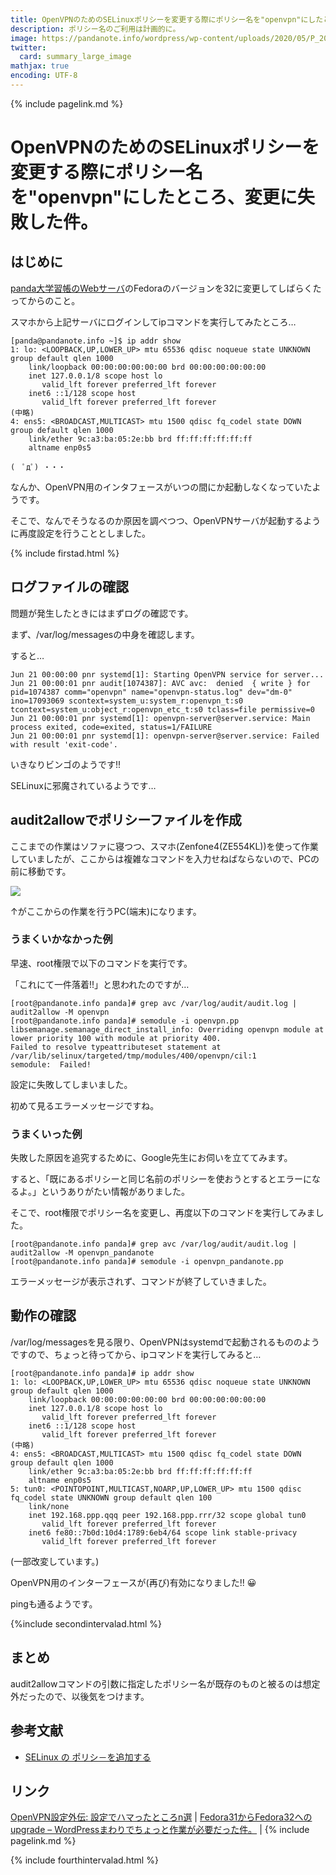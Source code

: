 ```yaml
---
title: OpenVPNのためのSELinuxポリシーを変更する際にポリシー名を"openvpn"にしたところ、変更に失敗した件。 - panda大学習帳外伝
description: ポリシー名のご利用は計画的に。
image: https://pandanote.info/wordpress/wp-content/uploads/2020/05/P_20200522_183454_vHDR_On_HP-scaled.jpg
twitter:
  card: summary_large_image
mathjax: true
encoding: UTF-8
---
```

{% include pagelink.md %}
# OpenVPNのためのSELinuxポリシーを変更する際にポリシー名を"openvpn"にしたところ、変更に失敗した件。
## はじめに
[panda大学習帳のWebサーバ](https://pandanote.info/)のFedoraのバージョンを32に変更してしばらくたってからのこと。

スマホから上記サーバにログインしてipコマンドを実行してみたところ…

```
[panda@pandanote.info ~]$ ip addr show
1: lo: <LOOPBACK,UP,LOWER_UP> mtu 65536 qdisc noqueue state UNKNOWN group default qlen 1000
    link/loopback 00:00:00:00:00:00 brd 00:00:00:00:00:00
    inet 127.0.0.1/8 scope host lo
       valid_lft forever preferred_lft forever
    inet6 ::1/128 scope host
       valid_lft forever preferred_lft forever
(中略)
4: ens5: <BROADCAST,MULTICAST> mtu 1500 qdisc fq_codel state DOWN group default qlen 1000
    link/ether 9c:a3:ba:05:2e:bb brd ff:ff:ff:ff:ff:ff
    altname enp0s5
```

```
(　ﾟдﾟ) ・・・
```

なんか、OpenVPN用のインタフェースがいつの間にか起動しなくなっていたようです。

そこで、なんでそうなるのか原因を調べつつ、OpenVPNサーバが起動するように再度設定を行うこととしました。

{% include firstad.html %}
## ログファイルの確認
問題が発生したときにはまずログの確認です。

まず、/var/log/messagesの中身を確認します。

すると…

```
Jun 21 00:00:00 pnr systemd[1]: Starting OpenVPN service for server...
Jun 21 00:00:01 pnr audit[1074387]: AVC avc:  denied  { write } for  pid=1074387 comm="openvpn" name="openvpn-status.log" dev="dm-0" ino=17093069 scontext=system_u:system_r:openvpn_t:s0 tcontext=system_u:object_r:openvpn_etc_t:s0 tclass=file permissive=0
Jun 21 00:00:01 pnr systemd[1]: openvpn-server@server.service: Main process exited, code=exited, status=1/FAILURE
Jun 21 00:00:01 pnr systemd[1]: openvpn-server@server.service: Failed with result 'exit-code'.
```

いきなりビンゴのようです!!

SELinuxに邪魔されているようです…
## audit2allowでポリシーファイルを作成
ここまでの作業はソファに寝つつ、スマホ(Zenfone4(ZE554KL))を使って作業していましたが、ここからは複雑なコマンドを入力せねばならないので、PCの前に移動です。

<a href="https://pandanote.info/?attachment_id=1774"><img src="https://pandanote.info/wordpress/wp-content/uploads/2018/04/P_20180417_211403_vHDR_Auto_a.jpg"/></a>

↑がここからの作業を行うPC(端末)になります。

### うまくいかなかった例
早速、root権限で以下のコマンドを実行です。

「これにて一件落着!!」と思われたのですが…
```
[root@pandanote.info panda]# grep avc /var/log/audit/audit.log | audit2allow -M openvpn
[root@pandanote.info panda]# semodule -i openvpn.pp
libsemanage.semanage_direct_install_info: Overriding openvpn module at lower priority 100 with module at priority 400.
Failed to resolve typeattributeset statement at /var/lib/selinux/targeted/tmp/modules/400/openvpn/cil:1
semodule:  Failed!
```
設定に失敗してしまいました。

初めて見るエラーメッセージですね。
### うまくいった例
失敗した原因を追究するために、Google先生にお伺いを立ててみます。

すると、「既にあるポリシーと同じ名前のポリシーを使おうとするとエラーになるよ。」というありがたい情報がありました。

そこで、root権限でポリシー名を変更し、再度以下のコマンドを実行してみました。
```
[root@pandanote.info panda]# grep avc /var/log/audit/audit.log | audit2allow -M openvpn_pandanote
[root@pandanote.info panda]# semodule -i openvpn_pandanote.pp
```
エラーメッセージが表示されず、コマンドが終了していきました。
## 動作の確認
/var/log/messagesを見る限り、OpenVPNはsystemdで起動されるもののようですので、ちょっと待ってから、ipコマンドを実行してみると…
```
[root@pandanote.info panda]# ip addr show
1: lo: <LOOPBACK,UP,LOWER_UP> mtu 65536 qdisc noqueue state UNKNOWN group default qlen 1000
    link/loopback 00:00:00:00:00:00 brd 00:00:00:00:00:00
    inet 127.0.0.1/8 scope host lo
       valid_lft forever preferred_lft forever
    inet6 ::1/128 scope host
       valid_lft forever preferred_lft forever
(中略)
4: ens5: <BROADCAST,MULTICAST> mtu 1500 qdisc fq_codel state DOWN group default qlen 1000
    link/ether 9c:a3:ba:05:2e:bb brd ff:ff:ff:ff:ff:ff
    altname enp0s5
5: tun0: <POINTOPOINT,MULTICAST,NOARP,UP,LOWER_UP> mtu 1500 qdisc fq_codel state UNKNOWN group default qlen 100
    link/none
    inet 192.168.ppp.qqq peer 192.168.ppp.rrr/32 scope global tun0
       valid_lft forever preferred_lft forever
    inet6 fe80::7b0d:10d4:1789:6eb4/64 scope link stable-privacy
       valid_lft forever preferred_lft forever
```
(一部改変しています。)

OpenVPN用のインターフェースが(再び)有効になりました!! &#128512;

pingも通るようです。

{%include secondintervalad.html %}
## まとめ
audit2allowコマンドの引数に指定したポリシー名が既存のものと被るのは想定外だったので、以後気をつけます。
## 参考文献
* [SELinux の ポリシ－を追加する](https://gokugetsu.plala.jp/selinux-%E3%81%AE-%E3%83%9D%E3%83%AA%E3%82%B7%EF%BC%8D%E3%82%92%E8%BF%BD%E5%8A%A0%E3%81%99%E3%82%8B/)

## リンク
[OpenVPN設定外伝: 設定でハマったところn選](https://pandanote.info/?p=2038) \| [Fedora31からFedora32へのupgrade – WordPressまわりでちょっと作業が必要だった件。](https://pandanote.info/?p=6361) \| {% include pagelink.md %}

{% include fourthintervalad.html %}
